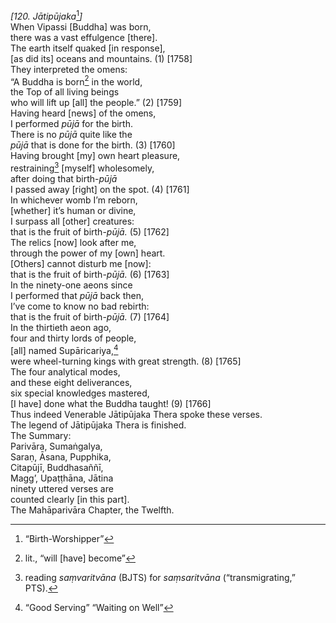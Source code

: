 *\[120. Jātipūjaka*[^1]*\]*  
When Vipassi \[Buddha\] was born,  
there was a vast effulgence \[there\].  
The earth itself quaked \[in response\],  
\[as did its\] oceans and mountains. (1) \[1758\]  
They interpreted the omens:  
“A Buddha is born[^2] in the world,  
the Top of all living beings  
who will lift up \[all\] the people.” (2) \[1759\]  
Having heard \[news\] of the omens,  
I performed *pūjā* for the birth.  
There is no *pūjā* quite like the  
*pūjā* that is done for the birth. (3) \[1760\]  
Having brought \[my\] own heart pleasure,  
restraining[^3] \[myself\] wholesomely,  
after doing that birth-*pūjā*  
I passed away \[right\] on the spot. (4) \[1761\]  
In whichever womb I’m reborn,  
\[whether\] it’s human or divine,  
I surpass all \[other\] creatures:  
that is the fruit of birth-*pūjā.* (5) \[1762\]  
The relics \[now\] look after me,  
through the power of my \[own\] heart.  
\[Others\] cannot disturb me \[now\]:  
that is the fruit of birth-*pūjā.* (6) \[1763\]  
In the ninety-one aeons since  
I performed that *pūjā* back then,  
I’ve come to know no bad rebirth:  
that is the fruit of birth-*pūjā.* (7) \[1764\]  
In the thirtieth aeon ago,  
four and thirty lords of people,  
\[all\] named Supāricariya,[^4]  
were wheel-turning kings with great strength. (8) \[1765\]  
The four analytical modes,  
and these eight deliverances,  
six special knowledges mastered,  
\[I have\] done what the Buddha taught! (9) \[1766\]  
Thus indeed Venerable Jātipūjaka Thera spoke these verses.  
The legend of Jātipūjaka Thera is finished.  
The Summary:  
Parivāra, Sumaṅgalya,  
Saraṇ, Āsana, Pupphika,  
Citapūjī, Buddhasaññī,  
Magg’, Upaṭṭhāna, Jātina  
ninety uttered verses are  
counted clearly \[in this part\].  
The Mahāparivāra Chapter, the Twelfth.  
[^1]: “Birth-Worshipper”  
[^2]: lit., “will \[have\] become”  
[^3]: reading *saṃvaritvāna* (BJTS) for *saṃsaritvāna*
    (“transmigrating,” PTS).  
[^4]: “Good Serving” “Waiting on Well”
